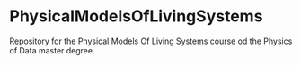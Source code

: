 # PhysicalModelsOfLivingSystems
Repository for the Physical Models Of Living Systems course od the Physics of Data master degree.
